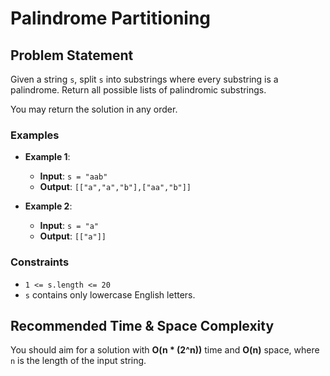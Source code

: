 # Palindrome Partitioning

## Problem Statement

Given a string `s`, split `s` into substrings where every substring is a palindrome. Return all possible lists of palindromic substrings.

You may return the solution in any order.

### Examples

- **Example 1**:
  - **Input**: `s = "aab"`
  - **Output**: `[["a","a","b"],["aa","b"]]`

- **Example 2**:
  - **Input**: `s = "a"`
  - **Output**: `[["a"]]`

### Constraints

- `1 <= s.length <= 20`
- `s` contains only lowercase English letters.

## Recommended Time & Space Complexity

You should aim for a solution with **O(n * (2^n))** time and **O(n)** space, where `n` is the length of the input string.
